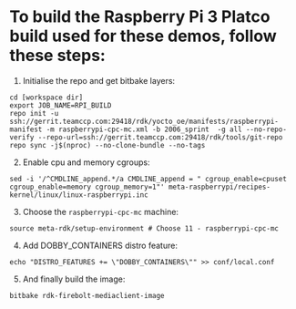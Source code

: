 # To build the Raspberry Pi 3 Platco build used for these demos, follow these steps:


1. Initialise the repo and get bitbake layers:
```
cd [workspace dir]
export JOB_NAME=RPI_BUILD
repo init -u ssh://gerrit.teamccp.com:29418/rdk/yocto_oe/manifests/raspberrypi-manifest -m raspberrypi-cpc-mc.xml -b 2006_sprint  -g all --no-repo-verify --repo-url=ssh://gerrit.teamccp.com:29418/rdk/tools/git-repo
repo sync -j$(nproc) --no-clone-bundle --no-tags
```

2. Enable cpu and memory cgroups:
```
sed -i '/^CMDLINE_append.*/a CMDLINE_append = " cgroup_enable=cpuset cgroup_enable=memory cgroup_memory=1"' meta-raspberrypi/recipes-kernel/linux/linux-raspberrypi.inc
```

3. Choose the `raspberrypi-cpc-mc` machine:
```
source meta-rdk/setup-environment # Choose 11 - raspberrypi-cpc-mc

```

4. Add DOBBY_CONTAINERS distro feature:
```
echo "DISTRO_FEATURES += \"DOBBY_CONTAINERS\"" >> conf/local.conf
```

5. And finally build the image:
```
bitbake rdk-firebolt-mediaclient-image
```
